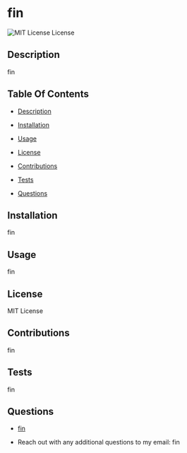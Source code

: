 
# fin

![MIT License License](https://img.shields.io/badge/license-MIT%20License-blue.svg)

## Description
 fin

## Table Of Contents
 
- [Description](#description)
 
- [Installation](#installation)

- [Usage](#usage)

- [License](#license)

- [Contributions](#contributions)

- [Tests](#tests)

- [Questions](#questions)



## Installation
 fin

## Usage
 fin

## License
 MIT License

## Contributions
 fin

## Tests
 fin

## Questions
 - [fin](fin)

- Reach out with any additional questions to my email: fin
    
